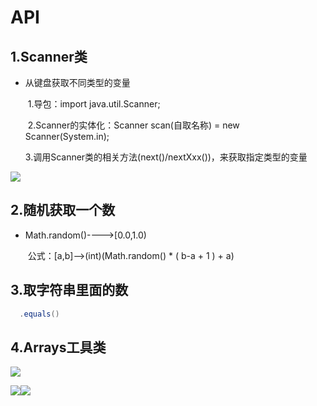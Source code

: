 # API

## 1.Scanner类

- 从键盘获取不同类型的变量

  ​	1.导包：import java.util.Scanner;

  ​	2.Scanner的实体化：Scanner scan(自取名称) = new Scanner(System.in);

  ​	3.调用Scanner类的相关方法(next()/nextXxx())，来获取指定类型的变量

![](D:\code尚硅谷\java笔记\imsges\12.png)

## 2.随机获取一个数

- Math.random()---->[0.0,1.0)

  ​	公式：[a,b]-->(int)(Math.random() * ( b-a + 1 ) + a)

## 3.取字符串里面的数

```java
  .equals()
```

## 4.Arrays工具类

![](D:\code尚硅谷\java笔记\imsges\31.png)

 ![](D:\code尚硅谷\java笔记\imsges\32.png)![](D:\code尚硅谷\java笔记\imsges\33.png)